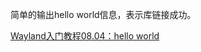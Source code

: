 简单的输出hello world信息，表示库链接成功。

<a href="https://feater.top/wayland/wayland-hello-world" target="_blank">Wayland入门教程08.04：hello world</a>
